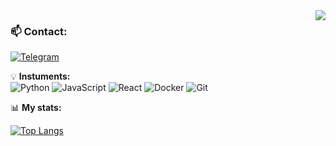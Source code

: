 <img align="right" src="https://visitor-badge.laobi.icu/badge?page_id=nastuh.nastuh" />


### 📫 **Contact:**  
[![Telegram](https://img.shields.io/badge/-Telegram-26A5E4?logo=telegram&logoColor=white)](https://t.me/di9star) 


💡 **Instuments:**  
![Python](https://img.shields.io/badge/-Python-3776AB?logo=python&logoColor=white)
![JavaScript](https://img.shields.io/badge/-JavaScript-F7DF1E?logo=javascript&logoColor=black)
![React](https://img.shields.io/badge/-React-61DAFB?logo=react&logoColor=black)
![Docker](https://img.shields.io/badge/-Docker-2496ED?logo=docker&logoColor=white)
![Git](https://img.shields.io/badge/-Git-F05032?logo=git&logoColor=white)


📊 **My stats:**  

[![Top Langs](https://github-readme-stats.vercel.app/api/top-langs/?username=nastuh&layout=compact&theme=radical)](https://github.com/nastuh)

